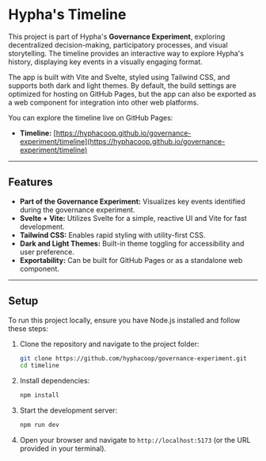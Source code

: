 # Hypha's Timeline

This project is part of Hypha's **Governance Experiment**, exploring decentralized decision-making, participatory processes, and visual storytelling. The timeline provides an interactive way to explore Hypha's history, displaying key events in a visually engaging format.

The app is built with Vite and Svelte, styled using Tailwind CSS, and supports both dark and light themes. By default, the build settings are optimized for hosting on GitHub Pages, but the app can also be exported as a web component for integration into other web platforms.

You can explore the timeline live on GitHub Pages:  
- **Timeline:** [https://hyphacoop.github.io/governance-experiment/timeline](https://hyphacoop.github.io/governance-experiment/timeline)

---

## Features

- **Part of the Governance Experiment:** Visualizes key events identified during the governance experiment.
- **Svelte + Vite:** Utilizes Svelte for a simple, reactive UI and Vite for fast development.
- **Tailwind CSS:** Enables rapid styling with utility-first CSS.
- **Dark and Light Themes:** Built-in theme toggling for accessibility and user preference.
- **Exportability:** Can be built for GitHub Pages or as a standalone web component.

---

## Setup

To run this project locally, ensure you have Node.js installed and follow these steps:

1. Clone the repository and navigate to the project folder:

   ```bash
   git clone https://github.com/hyphacoop/governance-experiment.git
   cd timeline
   ```

2. Install dependencies:

   ```bash
   npm install
   ```

3. Start the development server:

   ```bash
   npm run dev
   ```

4. Open your browser and navigate to `http://localhost:5173` (or the URL provided in your terminal).